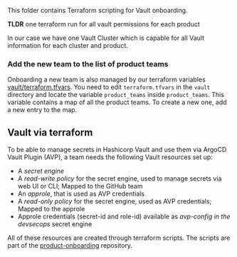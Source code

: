 This folder contains Terraform scripting for Vault onboarding.

**TLDR** one terraform run for all vault permissions for each product

In our case we have one Vault Cluster which is capable for all Vault information for each cluster and product.

### Add the new team to the list of product teams

Onboarding a new team is also managed by our terraform variables [vault/terraform.tfvars](vault/terraform.tfvars).
You need to edit `terraform.tfvars` in the `vault` directory and locate the variable `product_teams`
inside `product_teams`. This variable contains a map of all the product teams. To create a new one, add a
new entry to the map.

## Vault via terraform

To be able to manage secrets in Hashicorp Vault and use them via ArgoCD Vault Plugin (AVP), a team needs the following
Vault resources set up:

- A _secret engine_
- A _read-write policy_ for the secret engine, used to manage secrets via web UI or CLI; Mapped to the GitHub team
- An _approle_, that is used as AVP credentials
- A _read-only policy_ for the secret engine, used as AVP credentials; Mapped to the approle
- Approle credentials (secret-id and role-id) available as _avp-config in the devsecops_ secret engine

All of these resources are created through terraform scripts. The scripts are part of the
[product-onboarding](https://github.com/catenax-ng/product-onboarding) repository.

